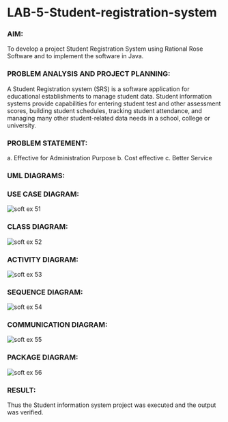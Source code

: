 # LAB-5-Student-registration-system
### AIM:
To develop a project Student Registration System using Rational Rose Software and to
implement the software in Java.
### PROBLEM ANALYSIS AND PROJECT PLANNING:
A Student Registration system (SRS) is a software application for educational
establishments to manage student data. Student information systems provide capabilities for
entering student test and other assessment scores, building student schedules, tracking student
attendance, and managing many other student-related data needs in a school, college or
university.
### PROBLEM STATEMENT:
a. Effective for Administration Purpose
b. Cost effective
c. Better Service
### UML DIAGRAMS:
### USE CASE DIAGRAM:
![soft ex 51](https://github.com/swetha1510/LAB-5-Student-registration-system/assets/120623583/54ee0182-a506-47b0-bd90-98d1b0a07520)

### CLASS DIAGRAM:
![soft ex 52](https://github.com/swetha1510/LAB-5-Student-registration-system/assets/120623583/cc2f19e5-34f7-45b8-ba12-ceb95bdf133b)

### ACTIVITY DIAGRAM:
![soft ex 53](https://github.com/swetha1510/LAB-5-Student-registration-system/assets/120623583/5a24d03a-1f26-4487-b991-b162839f1603)

### SEQUENCE DIAGRAM:
![soft ex 54](https://github.com/swetha1510/LAB-5-Student-registration-system/assets/120623583/55e0fbd5-5db6-41f4-b1d3-0b54afdce0f8)

### COMMUNICATION DIAGRAM:
![soft ex 55](https://github.com/swetha1510/LAB-5-Student-registration-system/assets/120623583/2421bbe3-4e46-4342-93ad-331cf4d1f64e)

### PACKAGE DIAGRAM:
![soft ex 56](https://github.com/swetha1510/LAB-5-Student-registration-system/assets/120623583/6c6e634d-fd0f-4714-bfa8-5c6b1501f6d8)


### RESULT:
Thus the Student information system project was executed and the output was
verified.

